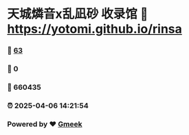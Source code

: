 # 天城燐音x乱凪砂 收录馆 :link: https://yotomi.github.io/rinsa 
### :page_facing_up: [63](https://yotomi.github.io/rinsa/tag.html) 
### :speech_balloon: 0 
### :hibiscus: 660435 
### :alarm_clock: 2025-04-06 14:21:54 
### Powered by :heart: [Gmeek](https://github.com/Meekdai/Gmeek)
